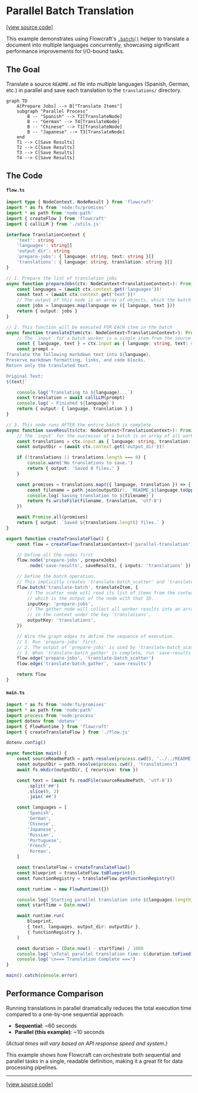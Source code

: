 # Parallel Batch Translation

[[view source code]](https://github.com/gorango/flowcraft/tree/master/examples/2.translate)

This example demonstrates using Flowcraft's [`.batch()`](/api/flow#batch-tinput-toutput-taction-id-worker-options) helper to translate a document into multiple languages concurrently, showcasing significant performance improvements for I/O-bound tasks.

## The Goal

Translate a source `README.md` file into multiple languages (Spanish, German, etc.) in parallel and save each translation to the `translations/` directory.

```mermaid
graph TD
    A[Prepare Jobs] --> B["Translate Items"]
    subgraph "Parallel Process"
        B -- "Spanish" --> T2[TranslateNode]
        B -- "German" --> T4[TranslateNode]
        B -- "Chinese" --> T1[TranslateNode]
        B -- "Japanese" --> T3[TranslateNode]
	end
	T1 --> C[Save Results]
	T2 --> C[Save Results]
	T3 --> C[Save Results]
	T4 --> C[Save Results]
```

## The Code

#### `flow.ts`
```typescript
import type { NodeContext, NodeResult } from 'flowcraft'
import * as fs from 'node:fs/promises'
import * as path from 'node:path'
import { createFlow } from 'flowcraft'
import { callLLM } from './utils.js'

interface TranslationContext {
	'text': string
	'languages': string[]
	'output_dir': string
	'prepare-jobs': { language: string, text: string }[]
	'translations': { language: string, translation: string }[]
}

// 1. Prepare the list of translation jobs
async function prepareJobs(ctx: NodeContext<TranslationContext>): Promise<NodeResult> {
	const languages = (await ctx.context.get('languages'))!
	const text = (await ctx.context.get('text'))!
	// The output of this node is an array of objects, which the batch processor will iterate over.
	const jobs = languages.map(language => ({ language, text }))
	return { output: jobs }
}

// 2. This function will be executed FOR EACH item in the batch
async function translateItem(ctx: NodeContext<TranslationContext>): Promise<NodeResult> {
	// The `input` for a batch worker is a single item from the source array.
	const { language, text } = ctx.input as { language: string, text: string }
	const prompt = `
Translate the following markdown text into ${language}.
Preserve markdown formatting, links, and code blocks.
Return only the translated text.

Original Text:
${text}`

	console.log(`Translating to ${language}...`)
	const translation = await callLLM(prompt)
	console.log(`✓ Finished ${language}`)
	return { output: { language, translation } }
}

// 3. This node runs AFTER the entire batch is complete
async function saveResults(ctx: NodeContext<TranslationContext>): Promise<NodeResult> {
	// The `input` for the successor of a batch is an array of all worker outputs.
	const translations = ctx.input as { language: string, translation: string }[]
	const outputDir = (await ctx.context.get('output_dir'))!

	if (!translations || translations.length === 0) {
		console.warn('No translations to save.')
		return { output: 'Saved 0 files.' }
	}

	const promises = translations.map(({ language, translation }) => {
		const filename = path.join(outputDir!, `README_${language.toUpperCase()}.md`)
		console.log(`Saving translation to ${filename}`)
		return fs.writeFile(filename, translation, 'utf-8')
	})

	await Promise.all(promises)
	return { output: `Saved ${translations.length} files.` }
}

export function createTranslateFlow() {
	const flow = createFlow<TranslationContext>('parallel-translation')

	// Define all the nodes first
	flow.node('prepare-jobs', prepareJobs)
		.node('save-results', saveResults, { inputs: 'translations' })

	// Define the batch operation.
	// This implicitly creates 'translate-batch_scatter' and 'translate-batch_gather' nodes.
	flow.batch('translate-batch', translateItem, {
		// The scatter node will read its list of items from the context key 'prepare-jobs',
		// which is the output of the node with that ID.
		inputKey: 'prepare-jobs',
		// The gather node will collect all worker results into an array and place it
		// in the context under the key 'translations'.
		outputKey: 'translations',
	})

	// Wire the graph edges to define the sequence of execution.
	// 1. Run 'prepare-jobs' first.
	// 2. The output of 'prepare-jobs' is used by 'translate-batch_scatter'.
	// 3. When 'translate-batch_gather' is complete, run 'save-results'.
	flow.edge('prepare-jobs', 'translate-batch_scatter')
	flow.edge('translate-batch_gather', 'save-results')

	return flow
}
```

#### `main.ts`
```typescript
import * as fs from 'node:fs/promises'
import * as path from 'node:path'
import process from 'node:process'
import dotenv from 'dotenv'
import { FlowRuntime } from 'flowcraft'
import { createTranslateFlow } from './flow.js'

dotenv.config()

async function main() {
	const sourceReadmePath = path.resolve(process.cwd(), '../../README.md')
	const outputDir = path.resolve(process.cwd(), 'translations')
	await fs.mkdir(outputDir, { recursive: true })

	const text = (await fs.readFile(sourceReadmePath, 'utf-8'))
		.split('##')
		.slice(0, 2)
		.join('##')

	const languages = [
		'Spanish',
		'German',
		'Chinese',
		'Japanese',
		'Russian',
		'Portuguese',
		'French',
		'Korean',
	]

	const translateFlow = createTranslateFlow()
	const blueprint = translateFlow.toBlueprint()
	const functionRegistry = translateFlow.getFunctionRegistry()

	const runtime = new FlowRuntime({})

	console.log(`Starting parallel translation into ${languages.length} languages...`)
	const startTime = Date.now()

	await runtime.run(
		blueprint,
		{ text, languages, output_dir: outputDir },
		{ functionRegistry },
	)

	const duration = (Date.now() - startTime) / 1000
	console.log(`\nTotal parallel translation time: ${duration.toFixed(2)} seconds`)
	console.log('\n=== Translation Complete ===')
}

main().catch(console.error)
```

## Performance Comparison

Running translations in parallel dramatically reduces the total execution time compared to a one-by-one sequential approach.

- **Sequential**: ~60 seconds
- **Parallel (this example)**: ~10 seconds

_(Actual times will vary based on API response speed and system.)_

This example shows how Flowcraft can orchestrate both sequential and parallel tasks in a single, readable definition, making it a great fit for data processing pipelines.

---

[[view source code]](https://github.com/gorango/flowcraft/tree/master/examples/2.translate)
